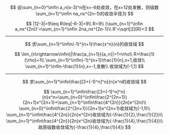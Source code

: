 $$
设\sum_{n=0}^\infin a_n(x-3)^n在x=-6处收敛，在x=12处发散，则级数\sum_{n=1}^\infin na_nx^{2n-1}的收敛半径为
$$

$$
|12-3|=9\leq R\leq|-6-3|=9\\
R=9\\
(\sum_{n=1}^\infin a_nx^{2n})'=\sum_{n=1}^\infin 2na_nx^{2n-1}\\
R'=\sqrt[2]{R}=3
$$

---

$$
求\sum_{n=1}^\infin(-1)^{n+1}\frac{x^n}{n}的收敛域
$$

$$
\lim_{n\rightarrow\infin}|\frac{a_{n+1}}{a_n}|=1=\rho\\
R=\frac{1}{\rho}=1\\
\sum_{n=1}^\infin(-1)^{n+1}\frac{1}{n},x=1,收敛\\
\sum_{n=1}^\infin-\frac{1}{n},x=-1,发散\\
收敛域为(-1,1]
$$

---

$$
求\sum_{n=1}^\infin\frac{[3+(-1)^n]^n}{n}x^n的收敛域
$$

$$
\sum_{n=1}^\infin\frac{[3+(-1)^n]^n}{n}x^n=\sum_{n=0}^\infin\frac{2^{2n+1}}{2n+1}x^{2n+1}+\sum_{n=1}^\infin\frac{4^{2n}}{2n}x^{2n}\\
\sum_{n=0}^\infin\frac{2^{2n+1}}{2n+1}x^{2n+1}收敛域为(-1,1)\\
\sum_{n=1}^\infin\frac{4^{2n}}{2n}x^{2n}收敛域为(-\frac{1}{2},\frac{1}{2})\\
\sum_{n=1}^\infin\frac{4^{2n}}{2n}x^{2n}收敛域为(-\frac{1}{4},\frac{1}{4})\\
故原级数收敛域为(-\frac{1}{4},\frac{1}{4})
$$


